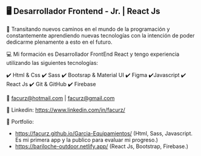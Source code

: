 ## :desktop_computer: Desarrollador Frontend - Jr. | React Js



🚀​ Transitando nuevos caminos en el mundo de la programación y constantemente aprendiendo nuevas tecnologías con la intención de poder dedicarme plenamente a esto en el futuro.

💻​ Mi formación es Desarrollador FrontEnd React y tengo experiencia utilizando las siguientes tecnologías:

✔️​​ Html & Css
✔️​ Sass
✔️​​ Bootsrap & Material UI
✔️​ Figma
✔️​​ Javascript
✔️​​ React Js
✔️​ Git & GitHub
✔️​​ Firebase

:e-mail: facurz@hotmail.com | facurz@gmail.com

:link: Linkedin: https://www.linkedin.com/in/facurz/

:link: Portfolio: 
 * https://facurz.github.io/Garcia-Equipamientos/ (Html, Sass, Javascript. Es mi primera app y la publico para evaluar mi progreso.)
 * https://bariloche-outdoor.netlify.app/ (React Js, Bootstrap, Firebase.)









